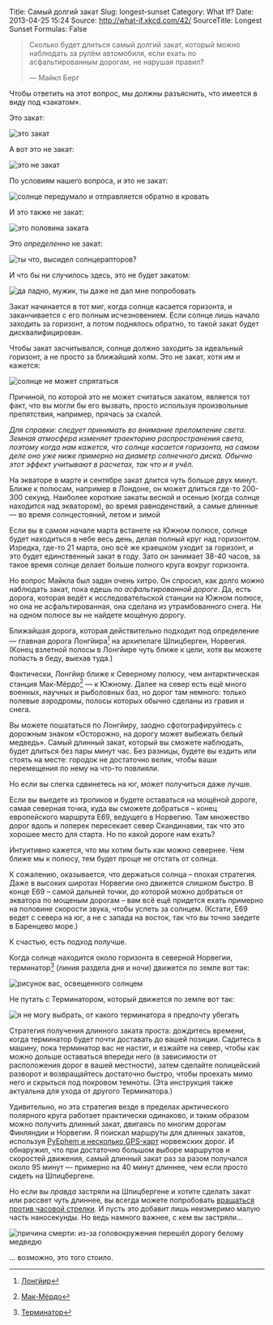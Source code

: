 Title: Самый долгий закат
Slug: longest-sunset
Category: What If?
Date: 2013-04-25 15:24
Source: http://what-if.xkcd.com/42/
SourceTitle: Longest Sunset
Formulas: False

> Сколько будет длиться самый долгий закат, который можно наблюдать за рулём автомобиля, если ехать по асфальтированным дорогам, не нарушая правил?
> 
> — Майкл Берг

Чтобы ответить на этот вопрос, мы должны разъяснить, что имеется в виду под «закатом».

Это закат:

![](/uploads/042-longest-sunset/sunset_yes.png "это закат")

А вот это не закат:

![](/uploads/042-longest-sunset/sunset_touch.png "это не закат")

По условиям нашего вопроса, и это не закат:

![](/uploads/042-longest-sunset/sunset_halfrise_ru.png "солнце передумало и отправляется обратно в кровать")

И это также не закат:

![](/uploads/042-longest-sunset/sunset_not_mitosis_ru.png "это половина заката")

Это _определенно_ не закат:

![](/uploads/042-longest-sunset/sunset_not_egg_ru.png "ты что, высидел солнцерапторов?")

И что бы ни случилось здесь, это не будет закатом:

![](/uploads/042-longest-sunset/sunset_not_square_ru.png "да ладно, мужик, ты даже не дал мне попробовать")

Закат начинается в тот миг, когда солнце касается горизонта, и заканчивается с его полным исчезновением. Если солнце лишь начало заходить за горизонт, а потом поднялось обратно, то такой закат будет дисквалифицирован.

Чтобы закат засчитывался, солнце должно заходить за идеальный горизонт, а не просто за ближайший холм. Это не закат, хотя им и кажется:

![](/uploads/042-longest-sunset/sunset_mountain_ru.png "солнце не может спрятаться")

Причиной, по которой это не может считаться закатом, является тот факт, что вы могли бы его вызвать, просто используя произвольные препятствия, например, прячась за скалой.

_Для справки: следует принимать во внимание преломление света. Земная атмосфера изменяет траекторию распространения света, поэтому когда нам кажется, что солнце касается горизонта, на самом деле оно уже ниже примерно на диаметр солнечного диска. Обычно этот эффект учитывают в расчетах, так что и я учёл._

На экваторе в марте и сентябре закат длится чуть больше двух минут. Ближе к полюсам, например в Лондоне, он может длиться где-то 200-300 секунд. Наиболее короткие закаты весной и осенью (когда солнце находится над экватором), во время равноденствий, а самые  длинные — во время солнцестояний, летом и зимой

Если вы в самом начале марта встанете на Южном полюсе, солнце будет находиться в небе весь день, делая полный круг над горизонтом. Изредка, где-то 21 марта, оно всё же краешком уходит за горизонт, и это будет единственный закат в году. Зато он занимает 38-40 часов, за такое время солнце делает больше полного круга вокруг горизонта.

Но вопрос Майкла был задан очень хитро. Он спросил, как долго можно наблюдать закат, пока едешь по _асфальтированной дороге_. Да, есть дорога, которая ведёт к исследовательской станции на Южном полюсе, но она не асфальтированная, она сделана из утрамбованного снега. Ни на одном полюсе вы не найдете мощёную дорогу.

Ближайшая дорога, которая действительно подходит под определение — главная дорога Лонгйира[^1] на архипелаге Шпицберген, Норвегия. (Конец взлетной полосы в Лонгйире чуть ближе к цели, хотя вы можете попасть в беду, выехав туда.)

Фактически, Лонгйир ближе к Северному полюсу, чем антарктическая станция Мак-Мёрдо[^2] — к Южному. Далее на север есть ещё много военных, научных и рыболовных баз, но дорог там немного: только полевые аэродромы, полосы которых обычно сделаны из гравия и снега.

Вы можете пошататься по Лонгйиру, заодно сфотографируйтесь с дорожным знаком «Осторожно, на дорогу может выбежать белый медведь». Самый длинный закат, который вы сможете наблюдать, будет длиться без пары минут час. Без разницы, будете вы ездить или стоять на месте: городок не достаточно велик, чтобы ваши перемещения по нему на что-то повлияли.

Но если вы слегка сдвинетесь на юг, может получиться даже лучше.

Если вы выедете из тропиков и будете оставаться на мощёной дороге, самая северная точка, куда вы сможете добраться – конец европейского маршрута E69, ведущего в Норвегию. Там множество дорог вдоль и поперек пересекает север Скандинавии, так что это хорошее место для старта. Но по какой дороге нам ехать?

Интуитивно кажется, что мы хотим быть как можно севернее. Чем ближе мы к полюсу, тем будет проще не отстать от солнца.

К сожалению, оказывается, что держаться солнца – плохая стратегия. Даже в высоких широтах Норвегии оно движется слишком быстро. В конце E69 – самой дальней точки, до которой можно добраться от экватора по мощеным дорогам – вам всё ещё придется ехать примерно на половине скорости звука, чтобы успеть за солнцем. (Кстати, E69 ведет с севера на юг, а не с запада на восток, так что вы точно заедете в Баренцево море.)

К счастью, есть подход получше.

Когда солнце находится около горизонта в северной Норвегии, терминатор[^3] (линия раздела дня и ночи) движется по земле вот так:

![](/uploads/042-longest-sunset/sunset_terminator_ru.png "рисунок вас, освещенного солнцем")

Не путать с Терминатором, который движется по земле вот так:

![](/uploads/042-longest-sunset/sunset_terminator_2_ru.png "я не могу выбрать, от какого терминатора я предпочту убегать")

Стратегия получения длинного заката проста: дождитесь времени, когда терминатор будет почти доставать до вашей позиции. Садитесь в машину, пока терминатор вас не настиг, и езжайте на север, чтобы как можно дольше оставаться впереди него (в зависимости от расположения дорог в вашей местности), затем сделайте полицейский разворот и возвращайтесь достаточно быстро, чтобы проехать мимо него и скрыться под покровом темноты. (Эта инструкция также актуальна для ухода от другого Терминатора.)

Удивительно, но эта стратегия везде в пределах арктического полярного круга работает практически одинаково, и таким образом можно получить длинный закат, двигаясь по многим дорогам Финляндии и Норвегии. Я поискал маршруты для длинных закатов, используя [PyEphem и несколько GPS-карт](http://rhodesmill.org/pyephem/) норвежских дорог. И обнаружил, что при достаточно большом выборе маршрутов и скоростей движения, самый длинный закат раз за разом получался около 95 минут — примерно на 40 минут длиннее, чем если просто сидеть на Шпицбергене.

Но если вы _правда_ застряли на Шпицбергене и хотите сделать закат или рассвет чуть длиннее, вы всегда можете попробовать [вращаться против часовой стрелки](http://xkcd.ru/162/). И пусть это добавит лишь неизмеримо малую часть наносекунды. Но ведь намного важнее, с кем вы застряли...

![](/uploads/042-longest-sunset/sunset_spinning.png "причина смерти: из-за головокружения перешёл дорогу белому медведю")

... возможно, это того стоило.

[^1]: [Лонгйир](http://ru.wikipedia.org/wiki/Лонгйир)
[^2]: [Мак-Мёрдо](http://ru.wikipedia.org/wiki/Мак-Мёрдо_(антарктическая_станция))
[^3]: [Терминатор](http://ru.wikipedia.org/wiki/Терминатор_(астрономия))
